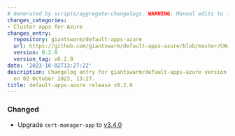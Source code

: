 ```yaml
---
# Generated by scripts/aggregate-changelogs. WARNING: Manual edits to this files will be overwritten.
changes_categories:
- Cluster apps for Azure
changes_entry:
  repository: giantswarm/default-apps-azure
  url: https://github.com/giantswarm/default-apps-azure/blob/master/CHANGELOG.md#020---2023-10-02
  version: 0.2.0
  version_tag: v0.2.0
date: '2023-10-02T13:27:22'
description: Changelog entry for giantswarm/default-apps-azure version 0.2.0, published
  on 02 October 2023, 13:27.
title: default-apps-azure release v0.2.0
---
```


### Changed
- Upgrade `cert-manager-app` to [v3.4.0](https://github.com/giantswarm/cert-manager-app/releases/tag/v3.4.0)
